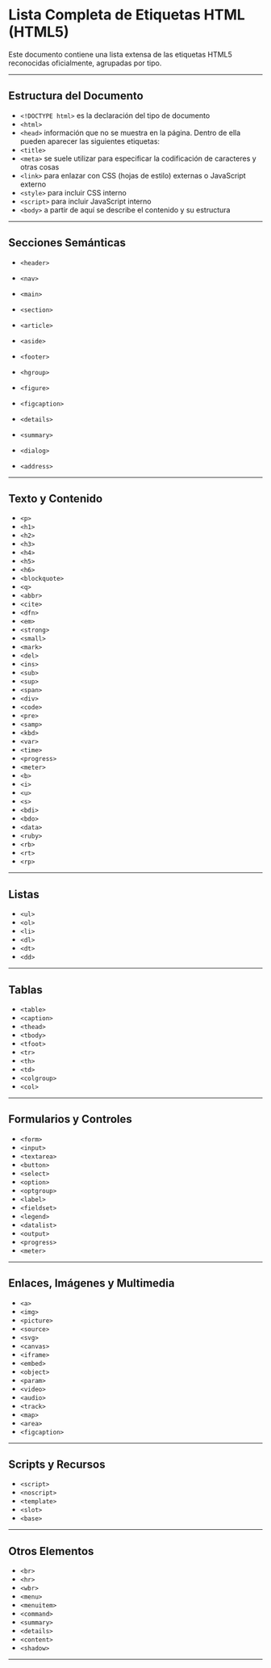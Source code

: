 
# Lista Completa de Etiquetas HTML (HTML5)

Este documento contiene una lista extensa de las etiquetas HTML5 reconocidas oficialmente, agrupadas por tipo.

---

## Estructura del Documento

- `<!DOCTYPE html>`
  es la declaración del tipo de documento
- `<html>`
- `<head>`
  información que no se muestra en la página. Dentro de ella pueden aparecer las siguientes etiquetas:
- `<title>`
- `<meta>`
  se suele utilizar para especificar la codificación de caracteres y otras cosas
- `<link>`
  para enlazar con CSS (hojas de estilo) externas o JavaScript externo
- `<style>`
  para incluir CSS interno
- `<script>`
  para incluir JavaScript interno
  <br>
 - `<body>`
a partir de aquí se describe el contenido y su estructura
---

## Secciones Semánticas

- `<header>`
- `<nav>`
 
- `<main>`
- `<section>`
- `<article>`
- `<aside>`
- `<footer>`
- `<hgroup>`
- `<figure>`
- `<figcaption>`
- `<details>`
- `<summary>`
- `<dialog>`
- `<address>`

---

## Texto y Contenido

- `<p>`
- `<h1>`
- `<h2>`
- `<h3>`
- `<h4>`
- `<h5>`
- `<h6>`
- `<blockquote>`
- `<q>`
- `<abbr>`
- `<cite>`
- `<dfn>`
- `<em>`
- `<strong>`
- `<small>`
- `<mark>`
- `<del>`
- `<ins>`
- `<sub>`
- `<sup>`
- `<span>`
- `<div>`
- `<code>`
- `<pre>`
- `<samp>`
- `<kbd>`
- `<var>`
- `<time>`
- `<progress>`
- `<meter>`
- `<b>`
- `<i>`
- `<u>`
- `<s>`
- `<bdi>`
- `<bdo>`
- `<data>`
- `<ruby>`
- `<rb>`
- `<rt>`
- `<rp>`

---

## Listas

- `<ul>`
- `<ol>`
- `<li>`
- `<dl>`
- `<dt>`
- `<dd>`

---

## Tablas

- `<table>`
- `<caption>`
- `<thead>`
- `<tbody>`
- `<tfoot>`
- `<tr>`
- `<th>`
- `<td>`
- `<colgroup>`
- `<col>`

---

## Formularios y Controles

- `<form>`
- `<input>`
- `<textarea>`
- `<button>`
- `<select>`
- `<option>`
- `<optgroup>`
- `<label>`
- `<fieldset>`
- `<legend>`
- `<datalist>`
- `<output>`
- `<progress>`
- `<meter>`

---

## Enlaces, Imágenes y Multimedia

- `<a>`
- `<img>`
- `<picture>`
- `<source>`
- `<svg>`
- `<canvas>`
- `<iframe>`
- `<embed>`
- `<object>`
- `<param>`
- `<video>`
- `<audio>`
- `<track>`
- `<map>`
- `<area>`
- `<figcaption>`

---

## Scripts y Recursos

- `<script>`
- `<noscript>`
- `<template>`
- `<slot>`
- `<base>`

---

## Otros Elementos

- `<br>`
- `<hr>`
- `<wbr>`
- `<menu>`
- `<menuitem>`
- `<command>`
- `<summary>`
- `<details>`
- `<content>`
- `<shadow>`

---





